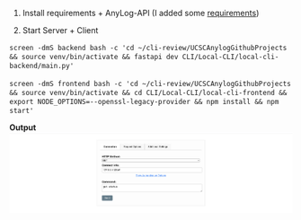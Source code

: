 1. Install requirements + AnyLog-API (I added some [requirements](../requirements.txt))

2. Start Server + Client 

```shell
screen -dmS backend bash -c 'cd ~/cli-review/UCSCAnylogGithubProjects && source venv/bin/activate && fastapi dev CLI/Local-CLI/local-cli-backend/main.py'

screen -dmS frontend bash -c 'cd ~/cli-review/UCSCAnylogGithubProjects && source venv/bin/activate && cd CLI/Local-CLI/local-cli-frontend && export NODE_OPTIONS=--openssl-legacy-provider && npm install && npm start'
```

**Output**
![behavior](../Screenshot%202025-04-19%20at%2021.52.27.png)